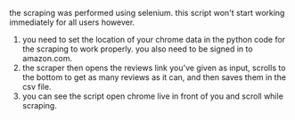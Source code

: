 the scraping was performed using selenium.
this script won't start working immediately for all users however.

1. you need to set the location of your chrome data in the python code for the scraping to work properly. you also need to be signed in to amazon.com.
2. the scraper then opens the reviews link you've given as input, scrolls to the bottom to get as many reviews as it can, and then saves them in the csv file.
3. you can see the script open chrome live in front of you and scroll while scraping.

